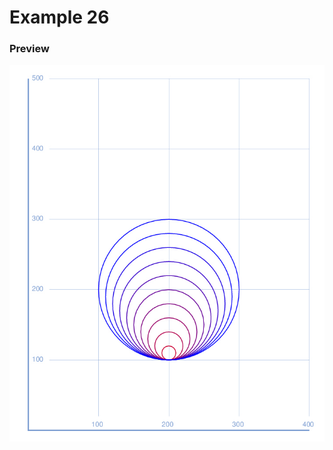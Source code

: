 # Example 26

### Preview
![Example 26](https://github.com/IvanSostarko/postscript-examples/blob/master/Example26/Example26.jpg)